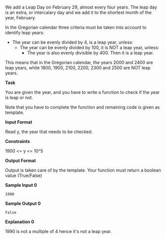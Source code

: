 We add a Leap Day on February 29, almost every four years. The leap day is an extra, or intercalary day and we add it to the shortest month of the year, February.
 
In the Gregorian calendar three criteria must be taken into account to identify leap years:

+ The year can be evenly divided by 4, is a leap year, unless:
  - The year can be evenly divided by 100, it is NOT a leap year, unless:
    + The year is also evenly divisible by 400. Then it is a leap year.

This means that in the Gregorian calendar, the years 2000 and 2400 are leap years, while 1800, 1900, 2100, 2200, 2300 and 2500 are NOT leap years.

**Task**
 
You are given the year, and you have to write a function to check if the year is leap or not.

Note that you have to complete the function and remaining code is given as template.

**Input Format**

Read y, the year that needs to be checked.

**Constraints**

1900 <= y <= 10^5

**Output Format**

Output is taken care of by the template. Your function must return a boolean value (True/False)

**Sample Input 0**

```text
1990
```

**Sample Output 0**

```text
False
```

**Explanation 0**

1990 is not a multiple of 4 hence it's not a leap year.

